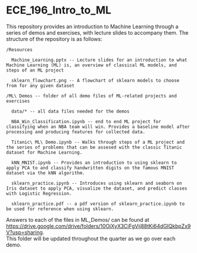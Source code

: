 # ECE_196_Intro_to_ML
This repository provides an introduction to Machine Learning through a series of demos and exercises, with lecture slides to accompany them. 
The structure of the repository is as follows:
  
    /Resources 
    
      Machine_Learning.pptx -- Lecture slides for an introduction to what Machine Learning (ML) is, an overview of classical ML models, and steps of an ML project
    
      sklearn_flowchart.png -- A flowchart of sklearn models to choose from for any given dataset
  
    /ML\ Demos -- folder of all demo files of ML-related projects and exercises
  
      data/* -- all data files needed for the demos
    
      NBA_Win_Classification.ipynb -- end to end ML project for classifying when an NBA team will win. Provides a baseline model after processing and producing features for collected data.
    
      Titanic\ ML\ Demo.ipynb -- Walks through steps of a ML project and the series of problems that can be assesed with the classic Titanic dataset for Machine Learning.
    
      kNN_MNIST.ipynb -- Provides an introduction to using sklearn to apply PCA to and classify handwritten digits on the famous MNIST dataset via the kNN algorithm.
    
      sklearn_practice.ipynb -- Introduces using sklearn and seaborn on Iris dataset to apply PCA, visualize the dataset, and predict classes with Logistic Regression.
    
      sklearn_practice.pdf -- a pdf version of sklearn_practice.ipynb to be used for reference when using sklearn.
Answers to each of the files in ML_Demos/ can be found at https://drive.google.com/drive/folders/10OjXyX3CjFgVij88tKi64dGIQkbpZx9V?usp=sharing.  
This folder will be updated throughout the quarter as we go over each demo.
